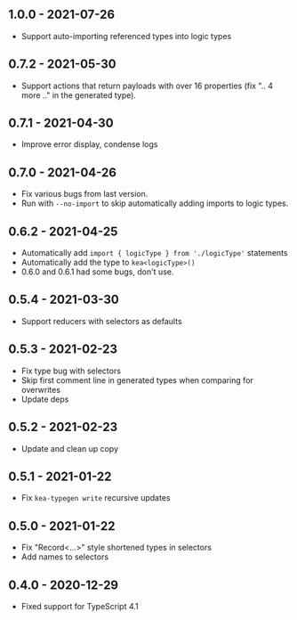 ## 1.0.0 - 2021-07-26
- Support auto-importing referenced types into logic types

## 0.7.2 - 2021-05-30
- Support actions that return payloads with over 16 properties (fix ".. 4 more .." in the generated type).

## 0.7.1 - 2021-04-30
- Improve error display, condense logs

## 0.7.0 - 2021-04-26
- Fix various bugs from last version. 
- Run with `--no-import` to skip automatically adding imports to logic types.

## 0.6.2 - 2021-04-25
- Automatically add `import { logicType } from './logicType'` statements
- Automatically add the type to `kea<logicType>()`
- 0.6.0 and 0.6.1 had some bugs, don't use.

## 0.5.4 - 2021-03-30
- Support reducers with selectors as defaults

## 0.5.3 - 2021-02-23
- Fix type bug with selectors
- Skip first comment line in generated types when comparing for overwrites
- Update deps

## 0.5.2 - 2021-02-23
- Update and clean up copy

## 0.5.1 - 2021-01-22
- Fix `kea-typegen write` recursive updates

## 0.5.0 - 2021-01-22
- Fix "Record<...>" style shortened types in selectors
- Add names to selectors

## 0.4.0 - 2020-12-29
- Fixed support for TypeScript 4.1
